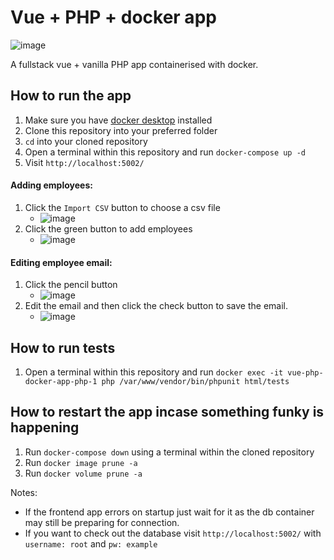 # Vue + PHP + docker app
![image](https://github.com/ricjohn-acosta/vue-php-docker-app/assets/41725332/2f539fc0-7637-47f1-9286-2be4d81639a2)

A fullstack vue + vanilla PHP app containerised with docker.

## How to run the app
1. Make sure you have [docker desktop](https://www.docker.com/products/docker-desktop/) installed
2. Clone this repository into your preferred folder
3. `cd` into your cloned repository
4. Open a terminal within this repository and run `docker-compose up -d`
5. Visit `http://localhost:5002/`

#### Adding employees:
1. Click the `Import CSV` button to choose a csv file 
   - ![image](https://github.com/ricjohn-acosta/vue-php-docker-app/assets/41725332/8175b112-b79c-412f-8084-901b5aebea58)
2. Click the green button to add employees
   - ![image](https://github.com/ricjohn-acosta/vue-php-docker-app/assets/41725332/9865ac3c-aed3-45f8-ae75-e30ff560701e)
     
#### Editing employee email:
1. Click the pencil button
   - ![image](https://github.com/ricjohn-acosta/vue-php-docker-app/assets/41725332/fb347780-d59d-4dbe-b658-b18d64b062da)
2. Edit the email and then click the check button to save the email.
   - ![image](https://github.com/ricjohn-acosta/vue-php-docker-app/assets/41725332/41d19d9c-d8b5-4fd9-b40a-e518c75b63f9)

## How to run tests
1. Open a terminal within this repository and run `docker exec -it vue-php-docker-app-php-1 php /var/www/vendor/bin/phpunit html/tests`

## How to restart the app incase something funky is happening
1. Run `docker-compose down` using a terminal within the cloned repository
2. Run `docker image prune -a`
3. Run `docker volume prune -a`

Notes:
- If the frontend app errors on startup just wait for it as the db container may still be preparing for connection.
- If you want to check out the database visit `http://localhost:5002/` with `username: root` and `pw: example`
